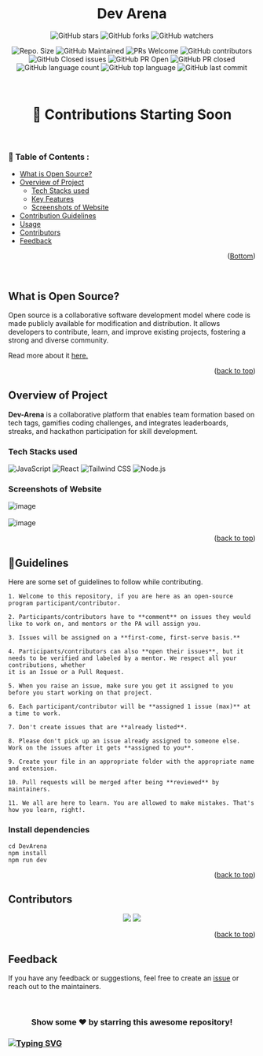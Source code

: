 <div id="top"></div>

<h1 align="center"> Dev Arena </h1>

<!-- ---------------------------------------------------------------------------------------------------------------------- -->

<div align="center">

![GitHub stars](https://img.shields.io/github/stars/archonsofficial/DevArena?)
![GitHub forks](https://img.shields.io/github/forks/archonsofficial/DevArena?)
![GitHub watchers](https://img.shields.io/github/watchers/archonsofficial/DevArena?)

![Repo. Size](https://img.shields.io/github/repo-size/archonsofficial/DevArena?)
![GitHub Maintained](https://img.shields.io/badge/Maintained%3F-yes-brightgreen.svg?)
![PRs Welcome](https://img.shields.io/badge/PRs-welcome-brightgreen.svg?)
![GitHub contributors](https://img.shields.io/github/contributors/archonsofficial/DevArena?)
![GitHub Closed issues](https://img.shields.io/github/issues-closed-raw/archonsofficial/DevArena?)
![GitHub PR Open](https://img.shields.io/github/issues-pr/archonsofficial/DevArena?)
![GitHub PR closed](https://img.shields.io/github/issues-pr-closed-raw/archonsofficial/DevArena?)
![GitHub language count](https://img.shields.io/github/languages/count/archonsofficial/DevArena?)
![GitHub top language](https://img.shields.io/github/languages/top/archonsofficial/DevArena?)
![GitHub last commit](https://img.shields.io/github/last-commit/archonsofficial/DevArena?)

</div>

<!-- ---------------------------------------------------------------------------------------------------------------------- -->
<!-- ---------------------------------------------------------------------------------------------------------------------- -->
<br/>

<h1 align="center">🚀 Contributions Starting Soon </h1>

<br/>
<!-- TABLE OF CONTENTS -->

### 📌 Table of Contents :

- [What is Open Source?](#What-is-Open-Source?)
- [Overview of Project](#Overview-of-Project)
  - [Tech Stacks used](#Tech-Stacks-used)
  - [Key Features](#Key-Features)
  - [Screenshots of Website](#Screenshots-of-Website)
- [Contribution Guidelines](#Contribution-Guidelines)
- [Usage](#Usage)
- [Contributors](#Contributors)
- [Feedback](#Feedback)

<p align="right">(<a href="#Bottom">Bottom</a>)</p>

<br>

<!-- ------------------------------------------------------------------------------------------------------------------------------------------------------------- -->

## What is Open Source?

Open source is a collaborative software development model where code is made publicly available for modification and distribution. It allows developers to contribute, learn, and improve existing projects, fostering a strong and diverse community.

Read more about it <a href="https://www.digitalocean.com/community/tutorial_series/an-introduction-to-open-source"> here. </a>
  
 <p align="right">(<a href="#top">back to top</a>)</p>

<!-- -------------------------------------------------------------------------------------------------------------------------------------------------- -->

## Overview of Project

**Dev-Arena** is a collaborative platform that enables team formation based on tech tags, gamifies coding challenges, and integrates leaderboards, streaks, and hackathon participation for skill development.

### Tech Stacks used

![JavaScript](https://img.shields.io/badge/JavaScript-323330?style=for-the-badge&logo=javascript&logoColor=F7DF1E)
![React](https://img.shields.io/badge/React-323330?style=for-the-badge&logo=react&logoColor=F7DF1E)
![Tailwind CSS](https://img.shields.io/badge/TailwindCSS-06B6D4?style=for-the-badge&logo=tailwindcss&logoColor=white)
![Node.js](https://img.shields.io/badge/Node.js-339933?style=for-the-badge&logo=node.js&logoColor=white)

<!-- -------------------------------------------------------------------------------------------------------------------------------------------------- -->

### Screenshots of Website

![image](https://github.com/user-attachments/assets/5a9afe8c-137e-4c4a-92a1-7fdc5ff42758)
<br>
<br>
![image](https://github.com/user-attachments/assets/5c57e464-3f9f-4a05-b43c-e45c4ea0037c)



<p align="right">(<a href="#top">back to top</a>)</p>

<!-- ------------------------------------------------------------------------------------------------------------------------------------------------------------- -->

## 🔑Guidelines

Here are some set of guidelines to follow while contributing.

```
1. Welcome to this repository, if you are here as an open-source program participant/contributor.

2. Participants/contributors have to **comment** on issues they would like to work on, and mentors or the PA will assign you.

3. Issues will be assigned on a **first-come, first-serve basis.**

4. Participants/contributors can also **open their issues**, but it needs to be verified and labeled by a mentor. We respect all your contributions, whether
it is an Issue or a Pull Request.

5. When you raise an issue, make sure you get it assigned to you before you start working on that project.

6. Each participant/contributor will be **assigned 1 issue (max)** at a time to work.

7. Don't create issues that are **already listed**.

8. Please don't pick up an issue already assigned to someone else. Work on the issues after it gets **assigned to you**.

9. Create your file in an appropriate folder with the appropriate name and extension.

10. Pull requests will be merged after being **reviewed** by maintainers.

11. We all are here to learn. You are allowed to make mistakes. That's how you learn, right!.

```

### Install dependencies

```
cd DevArena
npm install
npm run dev 
```

<p align="right">(<a href="#top">back to top</a>)</p>

<!-- ------------------------------------------------------------------------------------------------------------------------------------------------------------- -->

## Contributors

<div align="center">
<a href="https://github.com/archonsofficial/DevArena"><img src="https://forthebadge.com/images/badges/built-by-developers.svg"></a>
<a href="https://github.com/archonsofficial/DevArena"><img src="https://forthebadge.com/images/badges/built-with-love.svg"></a>
</div>

<p align="right">(<a href="#top">back to top</a>)</p>

<!-- ------------------------------------------------------------------------------------------------------------------------------------------------------------------ -->

## Feedback

If you have any feedback or suggestions, feel free to create an <a href="https://github.com/archonsofficial/DevArena/issues/new">issue</a> or reach out to the maintainers.

<br>
<div align="center">
<h3>Show some ❤️ by starring this awesome repository!</h3>
</div>

### [![Typing SVG](https://readme-typing-svg.herokuapp.com/?lines=Thanks+for+contributing!;&size=30;align=center)](https://git.io/typing-svg)

<div id="Bottom"></div>
